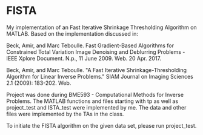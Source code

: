 # FISTA
My implementation of an Fast Iterative Shrinkage Thresholding Algorithm on MATLAB. Based on the implementation discussed in:

Beck, Amir, and Marc Teboulle. Fast Gradient-Based Algorithms for Constrained Total Variation Image Denoising and Deblurring Problems - IEEE Xplore Document. N.p., 11 June 2009. Web. 20 Apr. 2017.

Beck, Amir, and Marc Teboulle. "A Fast Iterative Shrinkage-Thresholding Algorithm for Linear Inverse Problems." SIAM Journal on Imaging Sciences 2.1 (2009): 183-202. Web.

Project was done during BME593 - Computational Methods for Inverse Problems. The MATLAB functions and files starting with tp as well as project_test and ISTA_test were implemented by me. The data and other files were implemented by the TAs in the class.

To initiate the FISTA algorithm on the given data set, please run project_test.

